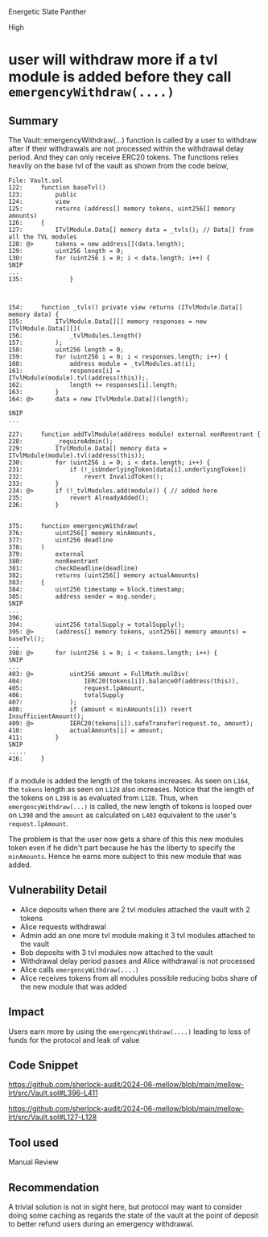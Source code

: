 Energetic Slate Panther

High

# user will withdraw more  if a tvl module is added before they call `emergencyWithdraw(....)`

## Summary
The Vault::emergencyWithdraw(...) function is called by a user to withdraw after if their withdrawals are not processed within the withdrawal delay period. And they can only receive ERC20 tokens. The functions relies heavily on the base tvl of the vault as shown from the code below, 

```solidity
File: Vault.sol
122:     function baseTvl()
123:         public
124:         view
125:         returns (address[] memory tokens, uint256[] memory amounts)
126:     {
127:         ITvlModule.Data[] memory data = _tvls(); // Data[] from all the TVL modules
128: @>      tokens = new address[](data.length);
129:         uint256 length = 0;
130:         for (uint256 i = 0; i < data.length; i++) {
SNIP
...
135:             }



154:     function _tvls() private view returns (ITvlModule.Data[] memory data) {
155:         ITvlModule.Data[][] memory responses = new ITvlModule.Data[][]( 
156:             _tvlModules.length()
157:         );
158:         uint256 length = 0;
159:         for (uint256 i = 0; i < responses.length; i++) { 
160:             address module = _tvlModules.at(i);
161:             responses[i] = ITvlModule(module).tvl(address(this));.
162:             length += responses[i].length;
163:         }
164: @>      data = new ITvlModule.Data[](length);

SNIP
...

227:     function addTvlModule(address module) external nonReentrant {
228:         _requireAdmin();
229:         ITvlModule.Data[] memory data = ITvlModule(module).tvl(address(this));
230:         for (uint256 i = 0; i < data.length; i++) {
231:             if (!_isUnderlyingToken[data[i].underlyingToken])
232:                 revert InvalidToken();
233:         }
234: @>      if (!_tvlModules.add(module)) { // added here
235:             revert AlreadyAdded();
236:         }


375:     function emergencyWithdraw(
376:         uint256[] memory minAmounts,
377:         uint256 deadline
378:     )
379:         external
380:         nonReentrant
381:         checkDeadline(deadline)
382:         returns (uint256[] memory actualAmounts)
383:     {
384:         uint256 timestamp = block.timestamp;
385:         address sender = msg.sender;
SNIP
...
396: 
394:         uint256 totalSupply = totalSupply();
395: @>      (address[] memory tokens, uint256[] memory amounts) = baseTvl(); 
...
398: @>      for (uint256 i = 0; i < tokens.length; i++) {
SNIP
...
403: @>          uint256 amount = FullMath.mulDiv(
404:                 IERC20(tokens[i]).balanceOf(address(this)),
405:                 request.lpAmount,
406:                 totalSupply
407:             );
408:             if (amount < minAmounts[i]) revert InsufficientAmount();
409: @>          IERC20(tokens[i]).safeTransfer(request.to, amount);
410:             actualAmounts[i] = amount;
411:         }
SNIP
.....
416:     }


```
if a module is added the length of the tokens increases. As seen on `L164`, the `tokens` length as seen on `L128` also increases. 
Notice that the length of the tokens on `L398` is as evaluated from `L128`. Thus, when `emergencyWithdraw(...)` is called, the new length of tokens is looped over on `L398` and the `amount` as calculated on `L403` equivalent to the user's `request.lpAmount`.

The problem is that the user now gets a share of this this new modules token even if he didn't part because he has the liberty to specify the `minAmounts`. Hence he earns more subject to this new module that was added.

## Vulnerability Detail
- Alice deposits when there are 2 tvl modules attached the vault with 2 tokens
- Alice requests withdrawal
- Admin add an one more tvl module making it 3 tvl modules attached to the vault
- Bob deposits with 3 tvl modules now attached to the vault
- Withdrawal delay period passes and Alice withdrawal is not processed
- Alice calls `emergencyWithdraw(....)`
- Alice receives tokens from all modules  possible reducing bobs share of the new module that was added



## Impact
Users earn more by using the `emergencyWithdraw(....)` leading to loss of funds for the protocol and leak of value

## Code Snippet
https://github.com/sherlock-audit/2024-06-mellow/blob/main/mellow-lrt/src/Vault.sol#L396-L411

https://github.com/sherlock-audit/2024-06-mellow/blob/main/mellow-lrt/src/Vault.sol#L127-L128

## Tool used

Manual Review

## Recommendation
A trivial solution is not in sight here, but protocol may want to consider doing some caching as regards the state of the vault at the point of deposit to better refund users during an emergency withdrawal.
